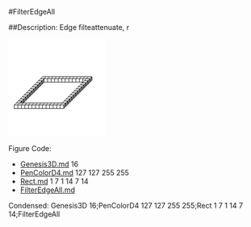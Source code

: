 #FilterEdgeAll

##Description: Edge filteattenuate, r

![](FilterEdgeAll.png)

Figure Code:
- [Genesis3D.md](Genesis3D) 16
- [PenColorD4.md](PenColorD4) 127 127 255 255
- [Rect.md](Rect) 1 7 1 14 7 14
- [FilterEdgeAll.md](FilterEdgeAll)

Condensed: Genesis3D 16;PenColorD4 127 127 255 255;Rect 1 7 1 14 7 14;FilterEdgeAll

